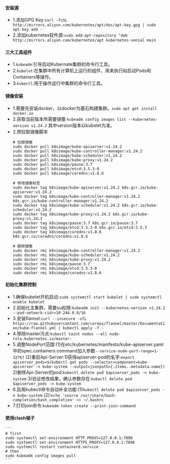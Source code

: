 #### 安装源
- 1.添加GPG Key:`curl -fsSL http://mirrors.aliyun.com/kubernetes/apt/doc/apt-key.gpg | sudo apt-key add -`
- 2.添加kubernetes软件源:`sudo add-apt-repository "deb http://mirrors.aliyun.com/kubernetes/apt kubernetes-xenial main`

#### 三大工具组件
- 1.`kubeadm`:引导启动Kubernate集群的命令行工具。
- 2.`kubelet`:在集群中所有计算机上运行的组件，用来执行如启动Pods和Containers等操作。
- 3.`kubectl`:用于操作运行中集群的命令行工具。

#### 镜像安装
- 1.需要先安装docker，以docker为基石构建集群。`sudo apt get install docker.io`
- 2.获取当前版本所需要镜像 `kubeadm config images list --kubernetes-version v1.24.2` 其中version版本以kubelet为准。
- 2.预拉取镜像脚本
	```
	# 拉取镜像
	sudo docker pull k8simage/kube-apiserver:v1.24.2
	sudo docker pull k8simage/kube-controller-manager:v1.24.2
	sudo docker pull k8simage/kube-scheduler:v1.24.2
	sudo docker pull k8simage/kube-proxy:v1.24.2
	sudo docker pull k8simage/pause:3.7
	sudo docker pull k8simage/etcd:3.5.3-0
	sudo docker pull k8simage/coredns:v1.8.6

	# 修改镜像标签
	sudo docker tag k8simage/kube-apiserver:v1.24.2 k8s.gcr.io/kube-apiserver:v1.24.2
	sudo docker tag k8simage/kube-controller-manager:v1.24.2 k8s.gcr.io/kube-controller-manager:v1.24.2
	sudo docker tag k8simage/kube-scheduler:v1.24.2 k8s.gcr.io/kube-scheduler:v1.24.2
	sudo docker tag k8simage/kube-proxy:v1.24.2 k8s.gcr.io/kube-proxy:v1.24.2
	sudo docker tag k8simage/pause:3.7 k8s.gcr.io/pause:3.7
	sudo docker tag k8simage/etcd:3.5.3-0 k8s.gcr.io/etcd:3.5.3
	sudo docker tag k8simage/coredns:v1.8.6 k8s.gcr.io/coredns/coredns:v1.8.6

	# 删除镜像
	sudo docker rmi k8simage/kube-controller-manager:v1.24.2
	sudo docker rmi k8simage/kube-scheduler:v1.24.2
	sudo docker rmi k8simage/kube-proxy:v1.24.2
	sudo docker rmi k8simage/pause:3.7
	sudo docker rmi k8simage/etcd:3.5.3-0
	sudo docker rmi k8simage/coredns:v1.8.6
	```

#### 初始化集群控制
- 1.确保kubelet开机启动:`sudo systemctl start kubelet | sudo systemctl enable kubelet`
- 2.初始化主集群，需要su权限:`kubeadm init --kubernetes-version v1.24.2 --pod-network-cidr=10.244.0.0/16`
- 3.安装flannel:`curl --insecure -sfL https://raw.githubusercontent.com/coreos/flannel/master/Documentation/kube-flannel.yml | kubectl apply -f -`
- 4.移除master污点:`kubectl taint nodes --all node-role.kubernetes.io/master-`
- 5.调整NodePort范围:(1)在etc/kubernetes/manifests/kube-apiserver.yaml中的spec.containers.command加入参数`--service-node-port-range=1-32767` (2)重启Api-Server:1)获得apiserver-pod的名字:`export apiserver_pods=$(kubectl get pods --selector=component=kube-apiserver -n kube-system --output=jsonpath={.items..metadata.name})` 2)删除Api-Server的pod:`kubectl delete pod $apiserver_pods -n kube-system` 3)验证修改结果，确认参数存在:`kubectl delete pod $apiserver_pods -n kube-system`
- 6.启用kubectl命令自动补全功能:(1)`kubectl delete pod $apiserver_pods -n kube-system` (2):`echo 'source /usr/share/bash-completion/bash_completion' >> ~/.bashrc`
- 7.打印join命令:`kubeadm token create --print-join-command`
#### 使用clash梯子

	```
	# first
	sudo systemctl set-environment HTTP_PROXY=127.0.0.1:7890
	sudo systemctl set-environment HTTPS_PROXY=127.0.0.1:7890
	sudo systemctl restart containerd.service
	# then
	sudo kubeadm config images pull
	```